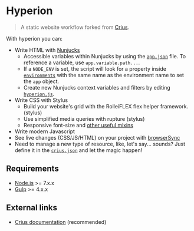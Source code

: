 # Hyperion

> A static website workflow forked from [Crius](https://github.com/kaisermann/crius).

With hyperion you can:
* Write HTML with [Nunjucks](https://mozilla.github.io/nunjucks/)
  * Accessible variables within Nunjucks by using the [`app.json`](https://github.com/kaisermann/hyperion/blob/master/app.json) file. To reference a variable, use `app.variable.path...`.
  * If a `NODE_ENV` is set, the script will look for a property inside [`environments`](https://github.com/kaisermann/hyperion/blob/master/app.json#L3) with the same name as the environment name to set the `app` object.
  * Create new Nunjucks context variables and filters by editing [`hyperion.js`](https://github.com/kaisermann/hyperion/blob/master/hyperion.js).
* Write CSS with Stylus
    * Build your website's grid with the RolleiFLEX flex helper framework. (stylus)
    * Use simplified media queries with rupture (stylus)
    * Responsive font-size and [other useful mixins](https://github.com/kaisermann/hyperion/blob/master/app/assets/styles/config/mixins.styl)
* Write modern Javascript
* See live changes (CSS/JS/HTML) on your project with [browserSync](https://www.browsersync.io/)
* Need to manage a new type of resource, like, let's say... sounds? Just define it in the [`crius.json`](https://github.com/kaisermann/hyperion/blob/master/crius.json) and let the magic happen!

## Requirements

* [Node.js](http://nodejs.org/) >= 7.x.x
* [Gulp](https://www.liquidlight.co.uk/blog/article/how-do-i-update-to-gulp-4/) >= 4.x.x

## External links
* [Crius documentation](https://github.com/kaisermann/crius) (recommended)
